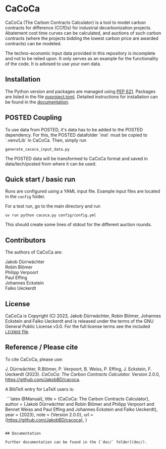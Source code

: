 # CaCoCa

CaCoCa (The Carbon Contracts Calculator) is a tool to model carbon contracts for difference (CCfDs) for industrial decarbonization projects. Abatement cost time curves can be calculated, and auctions of such carbon contracts (where the projects bidding the lowest carbon price are awarded contracts) can be modeled.

The techno-economic input data provided in this repository is incomplete and not to be relied upon. It only serves as an example for the functionality of the code. It is advised to use your own data.

## Installation

The Python version and packages are managed using [PEP 621](https://peps.python.org/pep-0621/). Packages are listed in the file [pyproject.toml](pyproject.toml). Detailed instructions for installation can be found in the [documentation](doc/100_getting_started.md).

## POSTED Coupling

To use data from POSTED, it's data has to be added to the POSTED dependency. For this, the POSTED datafolder ´inst´ must be copied to ´.venv/Lib´ in CaCoCa. Then, simply run 

```
generate_cacoca_input_data.py
```

The POSTED data will be transformed to CaCoCa format and saved in data/tech/posted from where it can be used.

## Quick start / basic run

Runs are configured using a YAML input file. Example input files are located in the `config` folder.

For a test run, go to the main directory and run

```
uv run python cacoca.py config/config.yml
```

This should create some lines of stdout for the different auction rounds.

## Contributors

The authors of CaCoCa are:

Jakob Dürrwächter\
Robin Blömer\
Philipp Verpoort\
Paul Effing\
Johannes Eckstein\
Falko Ueckerdt

## License

CaCoCa is Copyright (C) 2023, Jakob Dürrwächter, Robin Blömer, Johannes Eckstein and Falko Ueckerdt and is released under the terms of the
GNU General Public License v3.0. For the full license terms see
the included [`LICENSE` file](LICENSE).

## Reference / Please cite

To cite CaCoCa, please use:

J. Dürrwächter, R.Blömer, P. Verpoort, B. Weiss, P. Effing, J. Eckstein, F. Ueckerdt (2023). _CaCoCa: The Carbon Contracts Calculator._ Version 2.0.0, <https://github.com/JakobBD/cacoca>.

A BibTeX entry for LaTeX users is:

 ```latex
@Manual{,
  title = {CaCoCa: The Carbon Contracts Calculator},
  author = {Jakob Dürrwächter and Robin Blömer and Philipp Verpoort and Bennet Weiss and Paul Effing and Johannes Eckstein and Falko Ueckerdt},
  year = {2023},
  note = {Version 2.0.0},
  url = {https://github.com/JakobBD/cacoca},
}
```

## Documentation

Further documentation can be found in the [`doc/` folder](doc/).



